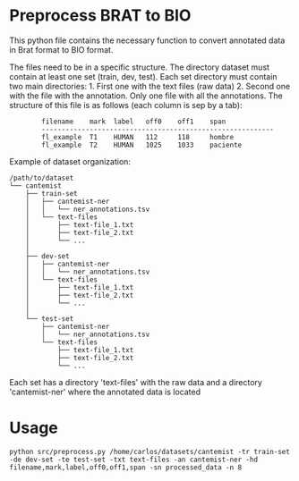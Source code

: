 # Preprocess BRAT to BIO
This python file contains the necessary function to convert annotated data in Brat format to BIO format.

The files need to be in a specific structure. The directory dataset must contain at least one set (train, dev, test).
Each set directory must contain two main directories:
    1. First one with the text files (raw data)
    2. Second one with the file with the annotation. Only one file with all the annotations. The structure of this file
       is as follows (each column is sep by a tab):

            filename    mark  label   off0    off1    span
            ----------------------------------------------------------
            fl_example  T1	  HUMAN   112     118	  hombre
            fl_example  T2	  HUMAN   1025    1033	  paciente

Example of dataset organization:

    /path/to/dataset
    └── cantemist
        ├── train-set
        │   ├── cantemist-ner
        │   │   └── ner_annotations.tsv
        │   └── text-files
        │       ├── text-file_1.txt
        │       ├── text-file_2.txt
        │       └── ...
        │
        ├── dev-set
        │   ├── cantemist-ner
        │   │   └── ner_annotations.tsv
        │   └── text-files
        │       ├── text-file_1.txt
        │       ├── text-file_2.txt
        │       └── ...
        │
        └── test-set
            ├── cantemist-ner
            │   └── ner_annotations.tsv
            └── text-files
                ├── text-file_1.txt
                ├── text-file_2.txt
                └── ...

Each set has a directory 'text-files' with the raw data and a directory 'cantemist-ner' where the annotated data is
located

# Usage

    python src/preprocess.py /home/carlos/datasets/cantemist -tr train-set -de dev-set -te test-set -txt text-files -an cantemist-ner -hd filename,mark,label,off0,off1,span -sn processed_data -n 8

